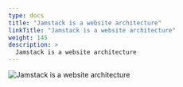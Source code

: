 ```yaml
---
type: docs
title: "Jamstack is a website architecture"
linkTitle: "Jamstack is a website architecture"
weight: 145
description: >
  Jamstack is a website architecture
---
```


![Jamstack is a website architecture](/images/bootcamp-slides/microservices-bootcamp/Slide145.PNG)
